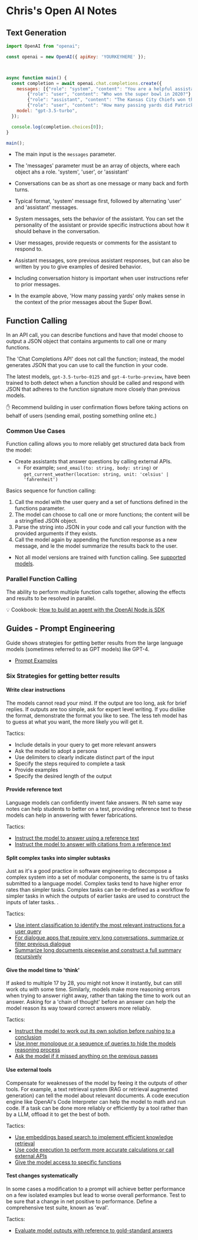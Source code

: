 # Chris's Open AI Notes

## Text Generation

```JAVASCRIPT
import OpenAI from "openai";

const openai = new OpenAI({ apiKey: 'YOURKEYHERE' });



async function main() {
  const completion = await openai.chat.completions.create({
    messages: [{"role": "system", "content": "You are a helpful assistant with a informal funny personality."},
        {"role": "user", "content": "Who won the super bowl in 2020?"},
        {"role": "assistant", "content": "The Kansas City Chiefs won the super bowl in 2020."},
        {"role": "user", "content": "How many passing yards did Patrick Mahomes complete?"}],
    model: "gpt-3.5-turbo",
  });

  console.log(completion.choices[0]);
}

main();
```

- The main input is the `messages` parameter.
- The 'messages' parameter must be an array of objects, where each object ahs a role. 'system', 'user', or 'assistant'
- Conversations can be as short as one message or many back and forth turns.
- Typical format, 'system' message first, followed by alternating 'user' and 'assistant' messages.

- System messages, sets the behavior of the assistant. You can set the personality of the assistant or provide specific instructions about how it should behave in the conversation.
- User messages, provide requests or comments for the assistant to respond to.
- Assistant messages, sore previous assistant responses, but can also be written by you to give examples of desired behavior.

- Including conversation history is important when user instructions refer to prior messages.
- In the example above, 'How many passing yards' only makes sense in the context of the prior messages about the Super Bowl.

## Function Calling

In an API call, you can describe functions and have that model choose to output a JSON object that contains arguments to call one or many functions.

The 'Chat Completions API' does not call the function; instead, the model generates JSON that you can use to call the function in your code.

The latest models, `gpt-3.5-turbo-0125` and `gpt-4-turbo-preview`, have been trained to both detect when a function should be called and respond with JSON that adheres to the function signature more closely than previous models.

✋ Recommend building in user confirmation flows before taking actions on behalf of users (sending email, posting something online etc.)

### Common Use Cases

Function calling allows you to more reliably get structured data back from the model:

- Create assistants that answer questions by calling external APIs.
  - For example; `send_email(to: string, body: string)` or `get_current_weather(location: string, unit: 'celsius' | 'fahrenheit')`

Basics sequence for function calling:

1. Call the model with the user query and a set of functions defined in the functions parameter.
2. The model can choose to call one or more functions; the content will be a stringified JSON object.
3. Parse the string into JSON in your code and call your function with the provided arguments if they exists.
4. Call the model again by appending the function response as a new message, and le the model summarize the results back to the user.

- Not all model versions are trained with function calling. See [supported models](https://platform.openai.com/docs/guides/function-calling/supported-models).

### Parallel Function Calling

The ability to perform multiple function calls together, allowing the effects and results to be resolved in parallel.

💡 Cookbook: [How to build an agent with the OpenAI Node.js SDK](https://cookbook.openai.com/examples/how_to_build_an_agent_with_the_node_sdk)

## Guides - Prompt Engineering

Guide shows strategies for getting better results from the large language models (sometimes referred to as GPT models) like GPT-4.

- [Prompt Examples](https://platform.openai.com/examples)

### Six Strategies for getting better results

#### Write clear instructions

The models cannot read your mind. If the output are too long, ask for brief replies. If outputs are too simple, ask for expert level writing. If you dislike the format, demonstrate the format you like to see. The less teh model has to guess at what you want, the more likely you will get it.

Tactics:

- Include details in your query to get more relevant answers
- Ask the model to adopt a persona
- Use delimiters to clearly indicate distinct part of the input
- Specify the steps required to complete a task
- Provide examples
- Specify the desired length of the output

#### Provide reference text

Language models can confidently invent fake answers. IN teh same way notes can help students to better on a test, providing reference text to these models can help in answering with fewer fabrications.

Tactics:

- [Instruct the model to answer using a reference text](https://platform.openai.com/docs/guides/prompt-engineering/tactic-instruct-the-model-to-answer-using-a-reference-text)
- [Instruct the model to answer with citations from a reference text](https://platform.openai.com/docs/guides/prompt-engineering/tactic-instruct-the-model-to-answer-with-citations-from-a-reference-text)

#### Split complex tasks into simpler subtasks

Just as it's a good practice in software engineering  to decompose a complex system into a set of modular components, the same is tru of tasks submitted to a language model. Complex tasks tend to have higher error rates than simpler tasks. Complex tasks can be re-defined as a workflow fo simpler tasks in which the outputs of earlier tasks are used to construct the inputs of later tasks. .

Tactics:

- [Use intent classification to identify the most relevant instructions for a user query](https://platform.openai.com/docs/guides/prompt-engineering/tactic-instruct-the-model-to-answer-with-citations-from-a-reference-text)
- [For dialogue apps that require very long conversations, summarize or filter previous dialogue](https://platform.openai.com/docs/guides/prompt-engineering/tactic-for-dialogue-applications-that-require-very-long-conversations-summarize-or-filter-previous-dialogue)
- [Summarize long documents piecewise and construct a full summary recursively](https://platform.openai.com/docs/guides/prompt-engineering/tactic-summarize-long-documents-piecewise-and-construct-a-full-summary-recursively)

#### Give the model time to 'think'

If asked to multiple 17 by 28, you might not know it instantly, but can still work otu with some time. Similarly, models make more reasoning errors when trying to answer right away, rather than taking the time to work out an answer. Asking for a 'chain of thought' before an answer can help the model reason its way toward correct answers more reliably.

Tactics:

- [Instruct the model to work out its own solution before rushing to a conclusion](https://platform.openai.com/docs/guides/prompt-engineering/tactic-instruct-the-model-to-work-out-its-own-solution-before-rushing-to-a-conclusion)
- [Use inner monologue or a sequence of queries to hide the models reasoning process](https://platform.openai.com/docs/guides/prompt-engineering/tactic-use-inner-monologue-or-a-sequence-of-queries-to-hide-the-model-s-reasoning-process)
- [Ask the model if it missed anything on the previous passes](https://platform.openai.com/docs/guides/prompt-engineering/tactic-ask-the-model-if-it-missed-anything-on-previous-passes)

#### Use external tools

Compensate for weaknesses of the model by feeing it the outputs of other tools. For example, a text retrieval system (RAG or retrieval augmented generation) can tell the model about relevant documents. A code execution engine like OpenAI's Code Interpreter  can help the model to math and run code. If a task can be done more reliably or efficiently by a tool rather than by a LLM, offload it to get the best of both.

Tactics:

- [Use embeddings based search to implement efficient knowledge retrieval](https://platform.openai.com/docs/guides/prompt-engineering/tactic-use-embeddings-based-search-to-implement-efficient-knowledge-retrieval)
- [Use code execution to perform more accurate calculations or call external APIs](https://platform.openai.com/docs/guides/prompt-engineering/tactic-use-code-execution-to-perform-more-accurate-calculations-or-call-external-apis)
- [Give the model access to specific functions](https://platform.openai.com/docs/guides/prompt-engineering/tactic-give-the-model-access-to-specific-functions)

#### Test changes systematically

In some cases a modification to a prompt will achieve better performance on a few isolated examples but lead to worse overall performance. Test to be sure that a change in net positive to performance. Define a comprehensive test suite, known as 'eval'.

Tactics:

- [Evaluate model outputs with reference to gold-standard answers](https://platform.openai.com/docs/guides/prompt-engineering/tactic-evaluate-model-outputs-with-reference-to-gold-standard-answers)
